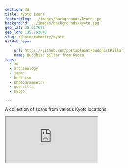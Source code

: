 ```yaml
---
section: 3d
title: Kyoto scans
featuredImg: ../images/backgrounds/kyoto.jpg
background: ../images/backgrounds/kyoto.jpg
geo_lat: 35.017693
geo_lon: 135.763898
slug: /photogrammetry/kyoto
GitHub_repo:
  - 
    url: https://github.com/portableant/buddhistPillar
    name: Buddhist pillar from Kyoto
tags:
  - 3d
  - archaeology
  - japan
  - buddhism
  - photogrammetry
  - guerrilla
  - Kyoto

---
```


A collection of scans from various Kyoto locations.

<div class="ratio ratio-1x1 mb-3">
    <iframe title="A 3D model playlist from Kyoto" src="https://sketchfab.com/playlists/embed?collection=1667f054351d4b18bf9840acccc05aca"  allow="autoplay; fullscreen; vr" mozallowfullscreen="true" webkitallowfullscreen="true"></iframe>
</div>
